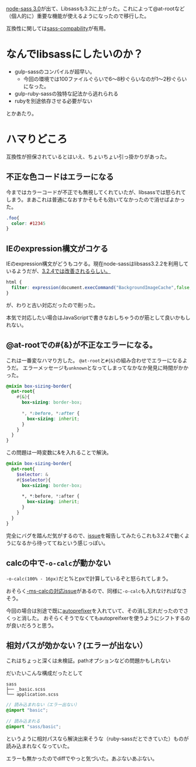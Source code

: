  
[node-sass 3.0](https://github.com/sass/node-sass/releases/tag/v3.0.0)が出て、Libsassも3.2に上がった。これによって@at-rootなど（個人的に）重要な機能が使えるようになったので移行した。
 
互換性に関しては[sass-compability](http://sass-compatibility.github.io/)が有用。

 
# なんでlibsassにしたいのか？
- gulp-sassのコンパイルが超早い。
	- 今回の環境では100ファイルぐらいで6〜8秒ぐらいなのが1〜2秒ぐらいになった。
- gulp-ruby-sassの独特な記法から逃れられる
- rubyを別途依存させる必要がない

とかあたり。

# ハマりどころ
互換性が担保されているとはいえ、ちょいちょい引っ掛かりがあった。

## 不正な色コードはエラーになる
 
今まではカラーコードが不正でも無視してくれていたが、libsassでは怒られてしまう。まあこれは普通になおすかそもそも効いてなかったので消せばよかった。
 
```scss
.foo{
  color: #12345
}
```
 
## IEのexpression構文がコケる
IEのexpression構文がどうもコケる。現在node-sassはlibsass3.2.2を利用しているようだが、[3.2.4では改善されるらしい。](https://github.com/sass/libsass/issues/1102)
 
```scss
html { 
  filter: expression(document.execCommand("BackgroundImageCache",false, true));
}
```
が、わりと古い対応だったので削った。
 
本気で対応したい場合はJavaScriptで書きなおしちゃうのが筋として良いかもしれない。
 
 
## @at-rootでの#{&}が不正なエラーになる。
 
これは一番変なハマり方した。
`@at-root`と`#{&}`の組み合わせでエラーになるようだ。
エラーメッセージも`unknown`となってしまってなかなか発見に時間がかかった。
 
```scss
@mixin box-sizing-border{
  @at-root{
    #{&}{
      box-sizing: border-box;
 
      *, *:before, *:after {
        box-sizing: inherit;
      }
    }
  }
}
```
 
この問題は一時変数に&を入れることで解決。
 
```scss
@mixin box-sizing-border{
  @at-root{
    $selector: &
    #{$selector}{
      box-sizing: border-box;
 
      *, *:before, *:after {
        box-sizing: inherit;
      }
    }
  }
}
```
 
完全にバグを踏んだ気がするので、[issue](https://github.com/sass/libsass/issues/1204)を報告してみたらこれも3.2.4で動くようになるから待っててねという感じっぽい。
 
## calcの中で`-o-calc`が動かない
`-o-calc(100% - 16px)`だと%とpxで計算しているぞと怒られてしまう。
 
おそらく[-ms-calcの対応issue](https://github.com/sass/libsass/pull/900)があるので、同様に`-o-calc`も入れなければなさそう。

今回の場合は別途で既に[autoprefixer](https://github.com/postcss/autoprefixer)を入れていて、その消し忘れだったのでさくっと消した。
おそらくそうでなくてもautopreifxerを使うようにシフトするのが良いだろうと思う。

 
## 相対パスが効かない？(エラーが出ない）
これはちょっと深くは未検証。pathオプションなどの問題かもしれない
 
だいたいこんな構成だったとして
 
```
sass
├── _basic.scss
└── application.scss
```
 
```application.scss
// 読み込まれない（エラー出ない）
@import "basic";			
 
// 読み込まれる
@import "sass/basic";

```
 
というように相対パスなら解決出来そうな（ruby-sassだとできていた）ものが読み込まれなくなっていた。
 
エラーも無かったのでdiffでやっと気づいた。あぶないあぶない。
